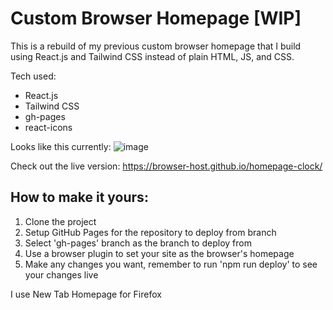 
# Custom Browser Homepage [WIP]
This is a rebuild of my previous custom browser homepage that I build using React.js and Tailwind CSS instead of plain HTML, JS, and CSS.

Tech used:
- React.js
- Tailwind CSS
- gh-pages
- react-icons

Looks like this currently:
![image](https://github.com/browser-host/homepage-clock/assets/92818054/24bdcf7a-58d6-4a86-866d-a30bcdffee06)

Check out the live version:
https://browser-host.github.io/homepage-clock/

## How to make it yours:
1. Clone the project
2. Setup GitHub Pages for the repository to deploy from branch
3. Select 'gh-pages' branch as the branch to deploy from
4. Use a browser plugin to set your site as the browser's homepage
5. Make any changes you want, remember to run 'npm run deploy' to see your changes live

I use New Tab Homepage for Firefox
